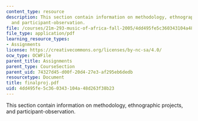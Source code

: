 ```yaml
---
content_type: resource
description: This section contain information on methodology, ethnographic projects,
  and participant-observation.
file: /courses/21m-293-music-of-africa-fall-2005/4dd495fe5c360343104a48d263f38b23_finalproj.pdf
file_type: application/pdf
learning_resource_types:
- Assignments
license: https://creativecommons.org/licenses/by-nc-sa/4.0/
ocw_type: OCWFile
parent_title: Assignments
parent_type: CourseSection
parent_uid: 74327d45-d00f-20d4-27e3-af295eb6dedb
resourcetype: Document
title: finalproj.pdf
uid: 4dd495fe-5c36-0343-104a-48d263f38b23
---
```

This section contain information on methodology, ethnographic projects, and participant-observation.